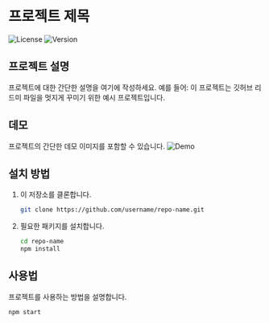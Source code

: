 # 프로젝트 제목

![License](https://img.shields.io/badge/license-MIT-blue.svg)
![Version](https://img.shields.io/badge/version-1.0.0-green.svg)

## 프로젝트 설명
프로젝트에 대한 간단한 설명을 여기에 작성하세요. 예를 들어:
이 프로젝트는 깃허브 리드미 파일을 멋지게 꾸미기 위한 예시 프로젝트입니다.

## 데모
프로젝트의 간단한 데모 이미지를 포함할 수 있습니다.
![Demo](https://link_to_demo_image)

## 설치 방법

1. 이 저장소를 클론합니다.
    ```bash
    git clone https://github.com/username/repo-name.git
    ```

2. 필요한 패키지를 설치합니다.
    ```bash
    cd repo-name
    npm install
    ```

## 사용법
프로젝트를 사용하는 방법을 설명합니다.
```bash
npm start
